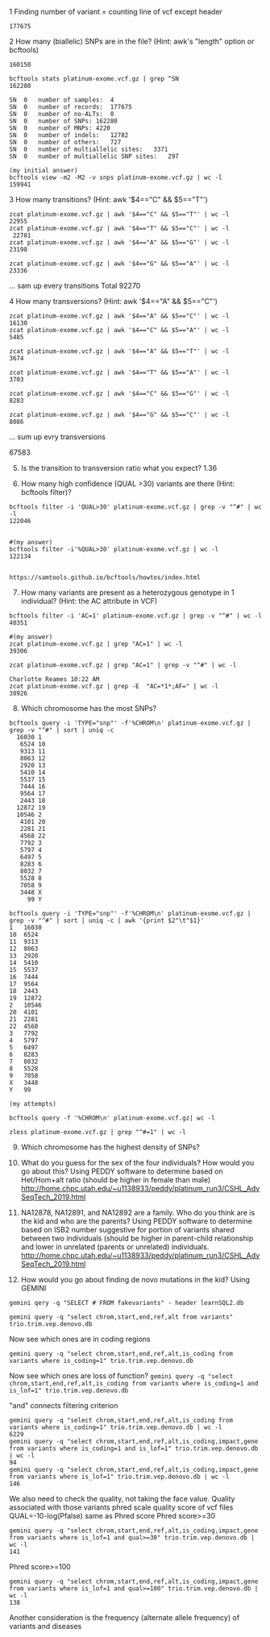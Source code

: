 1 Finding number of variant = counting line of vcf except header
```zless platinum-exome.vcf.gz | grep -v "^#" | wc -l
177675
```

2 How many (biallelic) SNPs are in the file? (Hint: awk's "length" option or bcftools)
```bcftools filter -i 'TYPE="snp"' platinum-exome.vcf.gz | grep -v "^#" | wc -l
160150

bcftools stats platinum-exome.vcf.gz | grep ^SN
162280

SN	0	number of samples:	4
SN	0	number of records:	177675
SN	0	number of no-ALTs:	0
SN	0	number of SNPs:	162280
SN	0	number of MNPs:	4220
SN	0	number of indels:	12782
SN	0	number of others:	727
SN	0	number of multiallelic sites:	3371
SN	0	number of multiallelic SNP sites:	297

(my initial answer)
bcftools view -m2 -M2 -v snps platinum-exome.vcf.gz | wc -l 
159941
```
3 How many transitions? (Hint: awk '$4=="C" && $5=="T"')
```
zcat platinum-exome.vcf.gz | awk '$4=="C" && $5=="T"' | wc -l
22955
zcat platinum-exome.vcf.gz | awk '$4=="T" && $5=="C"' | wc -l
 22781
zcat platinum-exome.vcf.gz | awk '$4=="A" && $5=="G"' | wc -l
23198

zcat platinum-exome.vcf.gz | awk '$4=="G" && $5=="A"' | wc -l
23336
```
 ... sam up every transitions
 Total 92270

4 How many transversions? (Hint: awk '$4=="A" && $5=="C"')
```
zcat platinum-exome.vcf.gz | awk '$4=="A" && $5=="C"' | wc -l
16130
zcat platinum-exome.vcf.gz | awk '$4=="C" && $5=="A"' | wc -l
5485

zcat platinum-exome.vcf.gz | awk '$4=="A" && $5=="T"' | wc -l
3674

zcat platinum-exome.vcf.gz | awk '$4=="T" && $5=="A"' | wc -l
3703

zcat platinum-exome.vcf.gz | awk '$4=="C" && $5=="G"' | wc -l
8283

zcat platinum-exome.vcf.gz | awk '$4=="G" && $5=="C"' | wc -l
8086
```
... sum up evry transversions

67583

5. Is the transition to transversion ratio what you expect?
1.36

6. How many high confidence (QUAL >30) variants are there (Hint: bcftools filter)?
```
bcftools filter -i 'QUAL>30' platinum-exome.vcf.gz | grep -v "^#" | wc -l
122046


#(my answer)
bcftools filter -i'%QUAL>30' platinum-exome.vcf.gz | wc -l
122134


https://samtools.github.io/bcftools/howtos/index.html
```
7. How many variants are present as a heterozygous genotype in 1 individual? (Hint: the AC attribute in VCF)
```
bcftools filter -i 'AC=1' platinum-exome.vcf.gz | grep -v "^#" | wc -l
40351

#(my answer)
zcat platinum-exome.vcf.gz | grep "AC=1" | wc -l
39306

zcat platinum-exome.vcf.gz | grep "AC=1" | grep -v "^#" | wc -l

Charlotte Reames 10:22 AM
zcat platinum-exome.vcf.gz | grep -E  "AC=*1*;AF=" | wc -l
38926
```
8. Which chromosome has the most SNPs?
```
bcftools query -i 'TYPE="snp"' -f'%CHROM\n' platinum-exome.vcf.gz | grep -v "^#" | sort | uniq -c 
  16030 1
   6524 10
   9313 11
   8063 12
   2920 13
   5410 14
   5537 15
   7444 16
   9564 17
   2443 18
  12872 19
  10546 2
   4101 20
   2281 21
   4568 22
   7792 3
   5797 4
   6497 5
   8283 6
   8032 7
   5528 8
   7058 9
   3448 X
     99 Y

bcftools query -i 'TYPE="snp"' -f'%CHROM\n' platinum-exome.vcf.gz | grep -v "^#" | sort | uniq -c | awk '{print $2"\t"$1}'
1	16030
10	6524
11	9313
12	8063
13	2920
14	5410
15	5537
16	7444
17	9564
18	2443
19	12872
2	10546
20	4101
21	2281
22	4568
3	7792
4	5797
5	6497
6	8283
7	8032
8	5528
9	7058
X	3448
Y	99

(my attempts)

bcftools query -f '%CHROM\n' platinum-exome.vcf.gz| wc -l

zless platinum-exome.vcf.gz | grep "^#=1" | wc -l
```

9. Which chromosome has the highest density of SNPs?



10. What do you guess for the sex of the four individuals? How would you go about this?
Using PEDDY software to determine based on Het/Hom+alt ratio (should be higher in female than male)
http://home.chpc.utah.edu/~u1138933/peddy/platinum_run3/CSHL_AdvSeqTech_2019.html

11. NA12878, NA12891, and NA12892 are a family. Who do you think are is the kid and who are the parents?
Using PEDDY software to determine based on ISB2 number suggestive for portion of variants shared between two individuals (should be higher in parent-child relationship and lower in unrelated (parents or unrelated) individuals.
http://home.chpc.utah.edu/~u1138933/peddy/platinum_run3/CSHL_AdvSeqTech_2019.html
12. How would you go about finding de novo mutations in the kid?
Using GEMINI

```
gemini qery -q "SELECT # FROM fakevariants" - header learnSQL2.db

gemini query -q "select chrom,start,end,ref,alt from variants" trio.trim.vep.denovo.db
```
Now see which ones are in coding regions
```
gemini query -q "select chrom,start,end,ref,alt,is_coding from variants where is_coding=1" trio.trim.vep.denovo.db
```
Now see which ones are loss of function?
```gemini query -q "select chrom,start,end,ref,alt,is_coding from variants where is_coding=1 and is_lof=1" trio.trim.vep.denovo.db```

"and" connects filtering criterion
```
gemini query -q "select chrom,start,end,ref,alt,is_coding from variants where is_coding=1" trio.trim.vep.denovo.db | wc -l
6229
gemini query -q "select chrom,start,end,ref,alt,is_coding,impact,gene from variants where is_coding=1 and is_lof=1" trio.trim.vep.denovo.db | wc -l
94
gemini query -q "select chrom,start,end,ref,alt,is_coding,impact,gene from variants where is_lof=1" trio.trim.vep.denovo.db | wc -l
146
```
We also need to check the quality, not taking the face value.
Quality associated with those variants phred scale
quality score of vcf files QUAL=-10-log(Pfalse) same as Phred score
Phred score>=30
```
gemini query -q "select chrom,start,end,ref,alt,is_coding,impact,gene from variants where is_lof=1 and qual>=30" trio.trim.vep.denovo.db | wc -l
141
```

Phred score>=100
```
gemini query -q "select chrom,start,end,ref,alt,is_coding,impact,gene from variants where is_lof=1 and qual>=100" trio.trim.vep.denovo.db | wc -l
138
```
Another consideration is the frequency (alternate allele frequency) of variants and diseases

